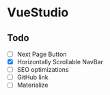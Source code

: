 # VueStudio

## Todo
- [ ] Next Page Button
- [x] Horizontally Scrollable NavBar
- [ ] SEO optimizations
- [ ] GitHub link
- [ ] Materialize